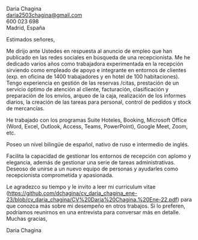 Daria Chagina  
daria2503chagina@gmail.com  
600 023 698  
Madrid, España  

  
  
Estimados señores,

Me dirijo ante Ustedes en respuesta al anuncio de empleo que han publicado en las redes sociales en búsqueda de una recepcionista. Me he dedicado varios años como trabajadora experimentada en la recepción sirviendo como empleado de apoyo e integrante en entornos de clientes (exp. en oficina de 1400 trabajadores y en hotel de 100 habitaciones). Tengo experiencia en gestión de las reservas /citas, prestación de un servicio óptimo de atención al cliente, facturación, clasificación y preparación de los envíos, arqueo de la caja, realización de los informes diarios, la creación de las tareas para personal, control de pedidos y stock de mercancías. 

He trabajado con los programas Suite Hoteles, Booking, Microsoft Office (Word, Excel, Outlook, Access, Teams, PowerPoint), Google Meet, Zoom, etc. 

Poseo un nivel bilingüe de español, nativo de ruso e intermedio de inglés.

Facilita la capacidad de gestionar los entornos de recepción con aplomo y elegancia, además de gestionar una serie de tareas administrativas. Deseoso de unirse a un nuevo equipo de personas y ayudarles como recepcionista comprometida y apasionada.

Le agradezco su tiempo y le invito a leer mi curriculum vitae (https://github.com/dchagina/cv_daria_chagina_ene-23/blob/cv_daria_chagina/CV%20Daria%20Chagina.%20Ene-22.pdf) para que conozca más sobre mi desempeño en otros trabajos. Si lo preferen, podríamos reunirnos en una entrevista para conversar más en detalle.
Muchas gracias,  
  
  

Daria Chagina
